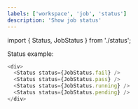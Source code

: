 ```yaml
---
labels: ['workspace', 'job', 'status']
description: 'Show job status'
---
```


import { Status, JobStatus } from './status';

Status example:

```js live
<div>
  <Status status={JobStatus.fail} />
  <Status status={JobStatus.pass} />
  <Status status={JobStatus.running} />
  <Status status={JobStatus.pending} />
</div>
```
